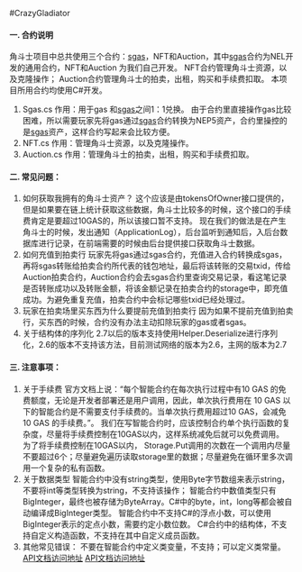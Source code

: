  #CrazyGladiator
#### 一.  合约说明
角斗士项目中总共使用三个合约：[sgas](https://github.com/NewEconoLab/neo-ns)，NFT和Auction，其中[sgas](https://github.com/NewEconoLab/neo-ns)合约为NEL开发的通用合约，NFT和Auction 为我们自己开发。
NFT合约管理角斗士资源，以及克隆操作；
Auction合约管理角斗士的拍卖，出租，购买和手续费扣取。
本项目所用合约均使用C#开发。
1.	Sgas.cs
作用：用于gas 和[sgas](https://github.com/NewEconoLab/neo-ns)之间1：1兑换。
由于合约里直接操作gas比较困难，所以需要玩家先将gas通过[sgas](https://github.com/NewEconoLab/neo-ns)合约转换为NEP5资产，合约里操控的是[sgas](https://github.com/NewEconoLab/neo-ns)资产，这样合约写起来会比较方便。
2.	NFT.cs
作用：管理角斗士资源，以及克隆操作。
3.	Auction.cs
作用：管理角斗士的拍卖，出租，购买和手续费扣取。
#### 二.  常见问题：
1.	如何获取我拥有的角斗士资产？
这个应该是由tokensOfOwner接口提供的，但是如果要在链上统计获取这些数据，角斗士比较多的时候，这个接口的手续费肯定是要超过10GAS的，所以该接口暂不支持。
现在我们的做法是在产生角斗士的时候，发出通知（ApplicationLog），后台监听到通知后，入后台数据库进行记录，在前端需要的时候由后台提供接口获取角斗士数据。
2.	如何充值到拍卖行
玩家先将gas通过sgas合约，充值进入合约转换成sgas，再将sgas转账给拍卖合约所代表的钱包地址，最后将该转账的交易txid，传给Auction拍卖合约，Auction合约会去sgas合约里查询交易记录，看这笔记录是否转账成功以及转账金额，将该金额记录在拍卖合约的storage中，即充值成功。为避免重复充值，拍卖合约中会标记哪些txid已经处理过。
3.	玩家在拍卖场里买东西为什么要提前充值到拍卖行
因为如果不提前充值到拍卖行，买东西的时候，合约没有办法主动扣除玩家的gas或者sgas。
4. 关于结构体的序列化
	2.7以后的版本支持使用Helper.Deserialize进行序列化，2.6的版本不支持该方法，目前测试网络的版本为2.6，主网的版本为2.7
#### 三.  注意事项：
1. 关于手续费
官方文档上说：“每个智能合约在每次执行过程中有10 GAS 的免费额度，无论是开发者部署还是用户调用，因此，单次执行费用在 10 GAS 以下的智能合约是不需要支付手续费的。当单次执行费用超过10 GAS，会减免10 GAS 的手续费。”。
我们在写智能合约时，应该控制合约单个执行函数的复杂度，尽量将手续费控制在10GAS以内，这样系统减免后就可以免费调用。
为了将手续费控制在10GAS以内， Storage.Put调用的次数在一个调用内尽量不要超过6个；尽量避免遍历读取storage里的数据；尽量避免在循环里多次调用一个复杂的私有函数。
2. 关于数据类型
智能合约中没有string类型，使用Byte字节数组来表示string，不要将int等类型转换为string，不支持该操作；
智能合约中数值类型只有BigInteger，最终也被存储为ByteArray。C#中的byte，int，long等都会被自动编译成BigInteger类型。
	智能合约中不支持C#的浮点小数，可以使用BigInteger表示的定点小数，需要约定小数位数。
	C#合约中的结构体，不支持自定义构造函数，不支持在其中自定义成员函数。
3. 其他常见错误：
不要在智能合约中定义类变量，不支持；可以定义类常量。
[API文档访问地址](https://github.com/NewEconoLab/neo-ns)
 [API文档访问地址](https://cwt8898.github.io/FunJumping/CrazyGladiator/neo-cg-api-html/neo-cg-api.htm)
